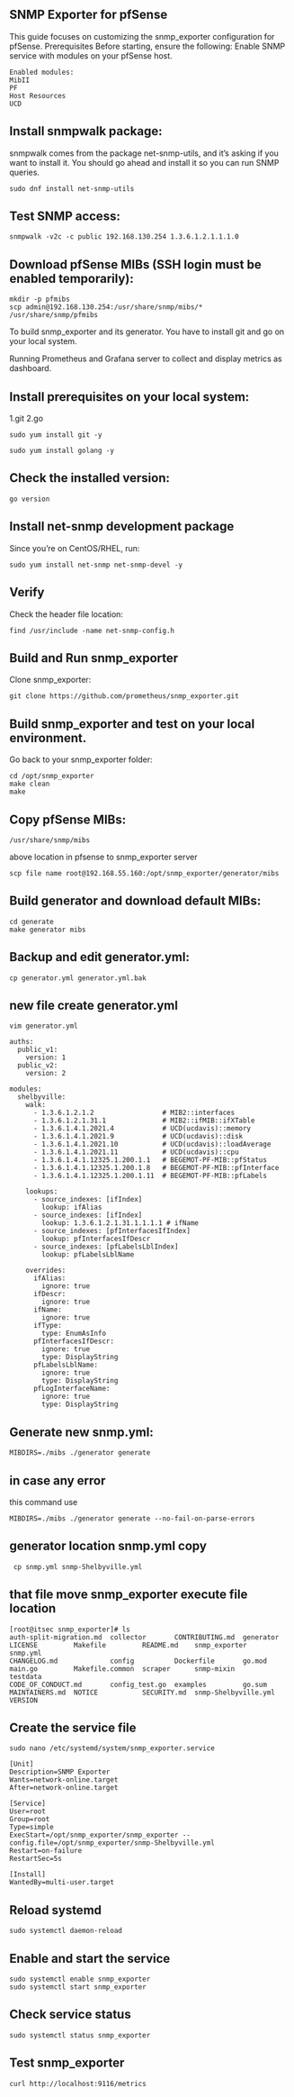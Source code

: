 ## SNMP Exporter for pfSense

This guide focuses on customizing the snmp_exporter configuration for pfSense.
Prerequisites
Before starting, ensure the following:
Enable SNMP service with modules on your pfSense host.
```
Enabled modules:
MibII
PF
Host Resources
UCD
```
## Install snmpwalk package:

snmpwalk comes from the package net-snmp-utils, and it’s asking if you want to install it. You should go ahead and install it so you can run SNMP queries.
```
sudo dnf install net-snmp-utils
```
## Test SNMP access:

```
snmpwalk -v2c -c public 192.168.130.254 1.3.6.1.2.1.1.1.0
```
## Download pfSense MIBs (SSH login must be enabled temporarily):
```
mkdir -p pfmibs
scp admin@192.168.130.254:/usr/share/snmp/mibs/* /usr/share/snmp/pfmibs
```
To build snmp_exporter and its generator. You have to install git and go on your local system.

Running Prometheus and Grafana server to collect and display metrics as dashboard.
## Install prerequisites on your local system:

1.git
2.go
```
sudo yum install git -y
```
```
sudo yum install golang -y
```
## Check the installed version:
```
go version
```
## Install net-snmp development package
Since you’re on CentOS/RHEL, run:
```
sudo yum install net-snmp net-snmp-devel -y
```
## Verify
Check the header file location:
```
find /usr/include -name net-snmp-config.h
```

## Build and Run snmp_exporter
Clone snmp_exporter:
```
git clone https://github.com/prometheus/snmp_exporter.git
```
## Build snmp_exporter and test on your local environment.
Go back to your snmp_exporter folder:
```
cd /opt/snmp_exporter
make clean
make
```
## Copy pfSense MIBs:
```
/usr/share/snmp/mibs
```
above location in pfsense to snmp_exporter server
```
scp file name root@192.168.55.160:/opt/snmp_exporter/generator/mibs
```
## Build generator and download default MIBs:
```
cd generate
make generator mibs
```
## Backup and edit generator.yml:
```
cp generator.yml generator.yml.bak
```
## new file create generator.yml
```
vim generator.yml
```
```
auths:
  public_v1:
    version: 1
  public_v2:
    version: 2

modules:
  shelbyville:
    walk:
      - 1.3.6.1.2.1.2                 # MIB2::interfaces
      - 1.3.6.1.2.1.31.1              # MIB2::ifMIB::ifXTable
      - 1.3.6.1.4.1.2021.4            # UCD(ucdavis)::memory
      - 1.3.6.1.4.1.2021.9            # UCD(ucdavis)::disk
      - 1.3.6.1.4.1.2021.10           # UCD(ucdavis)::loadAverage
      - 1.3.6.1.4.1.2021.11           # UCD(ucdavis)::cpu
      - 1.3.6.1.4.1.12325.1.200.1.1   # BEGEMOT-PF-MIB::pfStatus
      - 1.3.6.1.4.1.12325.1.200.1.8   # BEGEMOT-PF-MIB::pfInterface
      - 1.3.6.1.4.1.12325.1.200.1.11  # BEGEMOT-PF-MIB::pfLabels

    lookups:
      - source_indexes: [ifIndex]
        lookup: ifAlias
      - source_indexes: [ifIndex]
        lookup: 1.3.6.1.2.1.31.1.1.1.1 # ifName
      - source_indexes: [pfInterfacesIfIndex]
        lookup: pfInterfacesIfDescr
      - source_indexes: [pfLabelsLblIndex]
        lookup: pfLabelsLblName

    overrides:
      ifAlias:
        ignore: true
      ifDescr:
        ignore: true
      ifName:
        ignore: true
      ifType:
        type: EnumAsInfo
      pfInterfacesIfDescr:
        ignore: true
        type: DisplayString
      pfLabelsLblName:
        ignore: true
        type: DisplayString
      pfLogInterfaceName:
        ignore: true
        type: DisplayString
```
## Generate new snmp.yml:
```
MIBDIRS=./mibs ./generator generate
```
## in case any error
this command use
```
MIBDIRS=./mibs ./generator generate --no-fail-on-parse-errors
```
## generator location snmp.yml copy
```
 cp snmp.yml snmp-Shelbyville.yml
```
## that file move snmp_exporter execute file location
```
[root@itsec snmp_exporter]# ls
auth-split-migration.md  collector       CONTRIBUTING.md  generator  LICENSE         Makefile         README.md    snmp_exporter         snmp.yml
CHANGELOG.md             config          Dockerfile       go.mod     main.go         Makefile.common  scraper      snmp-mixin            testdata
CODE_OF_CONDUCT.md       config_test.go  examples         go.sum     MAINTAINERS.md  NOTICE           SECURITY.md  snmp-Shelbyville.yml  VERSION
```
## Create the service file
```
sudo nano /etc/systemd/system/snmp_exporter.service
```
```
[Unit]
Description=SNMP Exporter
Wants=network-online.target
After=network-online.target

[Service]
User=root
Group=root
Type=simple
ExecStart=/opt/snmp_exporter/snmp_exporter --config.file=/opt/snmp_exporter/snmp-Shelbyville.yml
Restart=on-failure
RestartSec=5s

[Install]
WantedBy=multi-user.target
```
## Reload systemd
```
sudo systemctl daemon-reload
```
## Enable and start the service
```
sudo systemctl enable snmp_exporter
sudo systemctl start snmp_exporter
```
## Check service status
```
sudo systemctl status snmp_exporter
```
## Test snmp_exporter
```
curl http://localhost:9116/metrics
```



